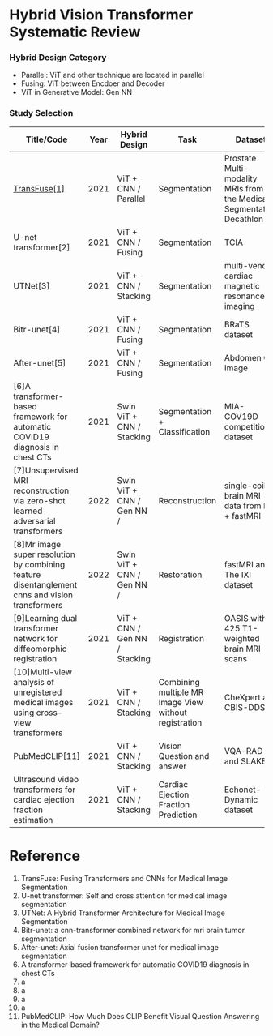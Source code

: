 # Hybrid Vision Transformer Systematic Review


### Hybrid Design Category
- Parallel: ViT and other technique are located in parallel
- Fusing: ViT between Encdoer and Decoder
- ViT in Generative Model: Gen NN


### Study Selection
| Title/Code | Year | Hybrid Design | Task | Dataset | Modality | Input Size
| ------------------------- |  -------- | -------- | -------- | -------- | -------- | -------- | 
| [TransFuse[1]]([https://www.example.com](https://github.com/Rayicer/TransFuse)) | 2021 | ViT + CNN / Parallel | Segmentation | Prostate Multi-modality MRIs from the Medical Segmentation Decathlon | MRI | MRIs from 32 patients, with volume shape of 20×320×3
| U-net transformer[2] | 2021 | ViT + CNN / Fusing | Segmentation | TCIA | CT |
| UTNet[3] | 2021 | ViT + CNN / Stacking | Segmentation | multi-vendor cardiac magnetic resonance imaging | MRI |
| Bitr-unet[4] | 2021 | ViT + CNN / Fusing | Segmentation | BRaTS dataset | MRI |
| After-unet[5] | 2021 | ViT + CNN / Fusing | Segmentation | Abdomen CT Image | CT |
| [6]A transformer-based framework for automatic COVID19 diagnosis in chest CTs | 2021 | Swin ViT + CNN / Stacking | Segmentation + Classification | MIA-COV19D competition dataset | CT |
| [7]Unsupervised MRI reconstruction via zero-shot learned adversarial transformers | 2022 | Swin ViT + CNN / Gen NN / | Reconstruction | single-coil brain MRI data from IXI + fastMRI | MRI |
| [8]Mr image super resolution by combining feature disentanglement cnns and vision transformers | 2022 | Swin ViT + CNN / Gen NN /  | Restoration | fastMRI and The IXI dataset | MRI |
| [9]Learning dual transformer network for diffeomorphic registration | 2021 | ViT + CNN / Gen NN / Stacking | Registration | OASIS with 425 T1-weighted brain MRI scans | MRI |
| [10]Multi-view analysis of unregistered medical images using cross-view transformers | 2021 | ViT + CNN / Stacking | Combining multiple MR Image View without registration | CheXpert and CBIS-DDSM | MRI |
| PubMedCLIP[11] | 2021 | ViT + CNN / Stacking | Vision Question and answer | VQA-RAD and SLAKE | X-ray |
| Ultrasound video transformers for cardiac ejection fraction estimation | 2021 | ViT + CNN / Stacking | Cardiac Ejection Fraction Prediction | Echonet-Dynamic dataset | Ultrasound |



# Reference
1. TransFuse: Fusing Transformers and CNNs for Medical Image Segmentation
2. U-net transformer: Self and cross attention for medical image segmentation
3. UTNet: A Hybrid Transformer Architecture for Medical Image Segmentation
4. Bitr-unet: a cnn-transformer combined network for mri brain tumor segmentation
5. After-unet: Axial fusion transformer unet for medical image segmentation
6. A transformer-based framework for automatic COVID19 diagnosis in chest CTs
7. a
8. a
9. a
10. a
11. PubMedCLIP: How Much Does CLIP Benefit Visual Question Answering in the Medical Domain?
